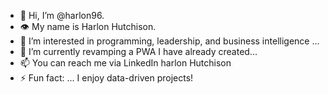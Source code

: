 - 👋 Hi, I’m @harlon96.
- 👁️ My name is Harlon Hutchison.
- 👀 I’m interested in programming, leadership, and business intelligence ...
- 🌱 I’m currently revamping a PWA I have already created...
- 📫 You can reach me via LinkedIn harlon Hutchison 
- ⚡ Fun fact: ... I enjoy data-driven projects!
